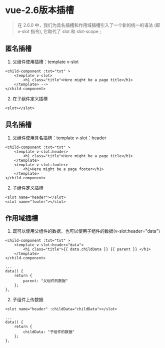 # vue-2.6版本插槽
> 在 2.6.0 中，我们为具名插槽和作用域插槽引入了一个新的统一的语法 (即 v-slot 指令), 它取代了 slot 和 slot-scope ;

## 匿名插槽
1. 父组件使用插槽：template v-slot

```
<child-component :txt="txt" >
    <template v-slot>
        <h1 class="title">Here might be a page title</h1>
    </template> -->
</child-component>
```

2. 在子组件定义插槽

```
<slot></slot>
```

## 具名插槽
1. 父组件使用具名插槽：template v-slot：header

```
<child-component :txt="txt" >
    <template v-slot:header>
        <h1 class="title">Here might be a page title</h1>
    </template>
    <template v-slot:footer>
        <h1>Here might be a page footer</h1>
    </template>
</child-component>
```

2. 子组件定义插槽

```
<slot name="header"></slot>
<slot name="footer"></slot>
```

## 作用域插槽
1. 既可以使用父组件的数据，也可以使用子组件的数据(v-slot:header="data")

```
<child-component :txt="txt" >
    <template v-slot:header="data">
        <h1 class="title">{{ data.childData }} {{ parent }} </h1>
    </template>
</child-component>

...
data() {
    return {
        parent: "父组件的数据"
    };
},
```

2. 子组件上传数据

```
<slot name="header" :childData="childData"></slot>

...
data() {
    return {
        childData: "子组件的数据"
    };
},
```
